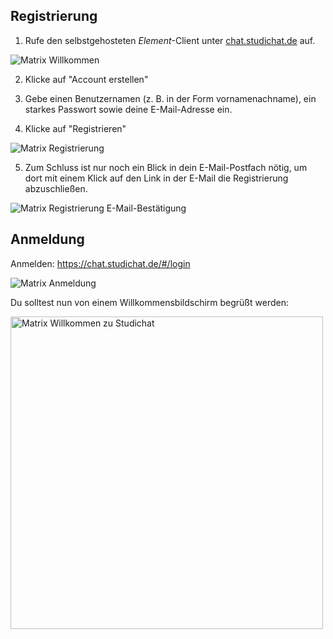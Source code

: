 ## Registrierung

1. Rufe den selbstgehosteten *Element*-Client unter [chat.studichat.de](https://chat.studichat.de/#/group/+ersti-akademie:studichat.de) auf.
  <img src="../img/matrix-willkommen-element.png" alt="Matrix Willkommen" />

2. Klicke auf "Account erstellen"

3. Gebe einen Benutzernamen (z.&#x00A0;B. in der Form vornamenachname), ein starkes Passwort sowie deine E-Mail-Adresse ein.

4. Klicke auf "Registrieren"
  <img src="../img/matrix-registrieren.png" alt="Matrix Registrierung" />

5. Zum Schluss ist nur noch ein Blick in dein E-Mail-Postfach nötig, um dort mit einem Klick auf den Link in der E-Mail die Registrierung abzuschließen. 
  <img src="../img/matrix-registrierung-mail.png" alt="Matrix Registrierung E-Mail-Bestätigung" />

## Anmeldung

Anmelden: <https://chat.studichat.de/#/login>

<img src="../img/matrix-anmelden.png" alt="Matrix Anmeldung" />

Du solltest nun von einem Willkommensbildschirm begrüßt werden:

<img src="../img/matrix-willkommen-studichat.png" alt="Matrix Willkommen zu Studichat" width="500" />

